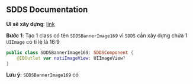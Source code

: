 ## SDDS Documentation

**UI sẽ xây dựng**: [link](https://github.com/cuong1112035/SD-IOS-document/blob/master/assets/Screen%20Shot%202019-05-20%20at%2015.20.59.png)

**Bước 1**: Tạo 1 class có tên `SDDSBannerImage169` vì `SDDS` cần xây dựng chứa 1 `UIImage` có tỉ lệ là 16:9
```swift
public class SDDSBannerImage169: SDDSComponent {
	@IBOutlet var notiImageView: UIImageView?
}
```
**Lưu ý:** `SDDSBannerImage169` có 

<!--stackedit_data:
eyJoaXN0b3J5IjpbLTEyNzMwOTkyODYsLTY4ODkzOTE1MSwxOT
E3MzI2ODc5LC0xNDQ0MTk2MjE0LC0yMDg4NzQ2NjEyXX0=
-->